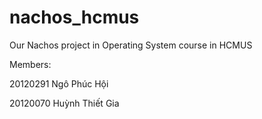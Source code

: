 # nachos_hcmus
Our Nachos project in Operating System course in HCMUS

Members:

20120291 Ngô Phúc Hội

20120070 Huỳnh Thiết Gia
